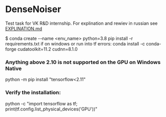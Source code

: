# DenseNoiser
Test task for VK R&amp;D internship. For explination and rewiev in russian see [EXPLINATION.md](https://github.com/Kozak-Alexandr/DenseNoiser/blob/main/EXPLINATION.md)


$ conda create --name <env_name> python=3.8
pip install -r requirements.txt 
if on windows or run into tf errors:
conda install -c conda-forge cudatoolkit=11.2 cudnn=8.1.0
### Anything above 2.10 is not supported on the GPU on Windows Native
python -m pip install "tensorflow<2.11"
### Verify the installation:
python -c "import tensorflow as tf; print(tf.config.list_physical_devices('GPU'))"
